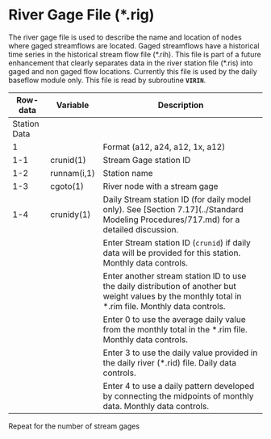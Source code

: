 # River Gage File (*.rig)

The river gage file is used to describe the name and location of nodes where gaged streamflows are located. Gaged streamflows have a 
historical time series in the historical stream flow file (\*.rih). This file is part of a future enhancement that clearly separates 
data in the river station file (\*.ris) into gaged and non gaged flow locations. Currently this file is used by the daily baseflow module 
only. This file is read by subroutine **`VIRIN`**.

| Row-data							| Variable						| Description 								|				
| ------------------				| --------------------			| --------									|
| Station Data						|								|											|
| 1									| 								| Format (a12, a24, a12, 1x, a12)			|
| 1-1								| crunid(1)						| Stream Gage station ID					|
| 1-2								| runnam(i,1)					| Station name								|
| 1-3								| cgoto(1)						| River node with a stream gage				| 
| 1-4								| crunidy(1)					| Daily Stream station ID (for daily model only). See [Section 7.17](../Standard Modeling Procedures/717.md) for a detailed discussion. |
| | 																| Enter Stream station ID (`crunid`) if daily data will be provided for this station. Monthly data controls. |
| | 																| Enter another stream station ID to use the daily distribution of another but weight values by the monthly total in \*.rim file. Monthly data controls. |
| | 																| Enter 0 to use the average daily value from the monthly total in the \*.rim file. Monthly data controls. |
| | 																| Enter 3 to use the daily value provided in the daily river (\*.rid) file. Daily data controls. |
| | 																| Enter 4 to use a daily pattern developed by connecting the midpoints of monthly data. Monthly data controls. |

Repeat for the number of stream gages	
